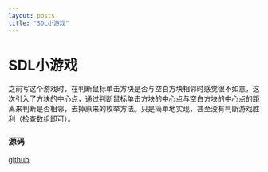```yaml
---
layout: posts
title: "SDL小游戏"
---
```


# SDL小游戏
之前写这个游戏时，在判断鼠标单击方块是否与空白方块相邻时感觉很不如意，这次引入了方块的中心点，通过判断鼠标单击方块的中心点与空白方块的中心点的距离来判断是否相邻，去掉原来的枚举方法。只是简单地实现，甚至没有判断游戏胜利（检查数组即可）。
### 源码
[github](https://github.com/mrhopehub/SDL-game)